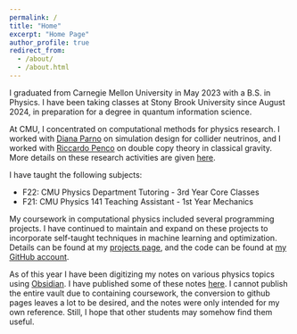 ```yaml
---
permalink: /
title: "Home"
excerpt: "Home Page"
author_profile: true
redirect_from: 
  - /about/
  - /about.html
---
```


I graduated from Carnegie Mellon University in May
2023 with a B.S. in Physics. I have been taking
classes at Stony Brook University since August
2024, in preparation for a degree in quantum
information science.

At CMU, I concentrated on computational methods
for physics research. I worked with [Diana
Parno](https://www.cmu.edu/physics/people/faculty/parno.html)
on simulation design for collider neutrinos, and I
worked with [Riccardo
Penco](https://www.cmu.edu/physics/people/faculty/penco.html)
on double copy theory in classical gravity. More
details on these research activities are given
[here](/research). 

I have taught the following subjects:
- F22: CMU Physics Department Tutoring - 3rd Year Core Classes
- F21: CMU Physics 141 Teaching Assistant - 1st Year Mechanics 

My coursework in computational physics included several programming
projects. I have continued to maintain and expand on these projects to
incorporate self-taught techniques in machine learning and optimization. 
Details can be found at my [projects
page](/projects/), and the code can be found at [my GitHub
account](https://github.com/sam-vasquez).

As of this year I have been digitizing my notes on
various physics topics using 
[Obsidian](https://obsidian.md). I have published
some of these notes [here](/writing/). I cannot
publish the entire vault due to containing
coursework, the conversion to github pages leaves
a lot to be desired, and the notes were only
intended for my own reference.
Still, I hope
that other students may somehow find them useful.

